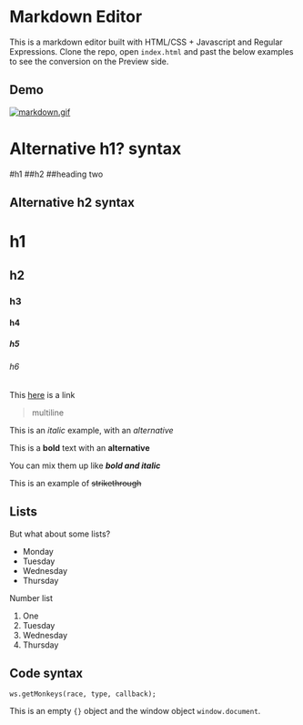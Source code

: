 # Markdown Editor

This is a markdown editor built with HTML/CSS + Javascript and Regular Expressions. Clone the repo, open `index.html` and past the below examples to see the conversion on the Preview side.

## Demo
[![markdown.gif](https://i.postimg.cc/9M4yTy6s/markdown.gif)](https://postimg.cc/62X7x45h)

# Alternative h1? syntax

#h1 ##h2
##heading two

## Alternative h2 syntax

# h1

## h2

### h3

#### h4

##### h5

###### h6

This [here](https://google.com) is a link

> multiline

This is an _italic_ example, with an _alternative_

This is a **bold** text with an **alternative**

You can mix them up like **_bold and italic_**

This is an example of ~~strikethrough~~

## Lists

But what about some lists?

- Monday
- Tuesday
- Wednesday
- Thursday

Number list

1. One
2. Tuesday
3. Wednesday
4. Thursday

## Code syntax

```language-js
ws.getMonkeys(race, type, callback);
```

This is an empty `{}` object and the window object `window.document`.
